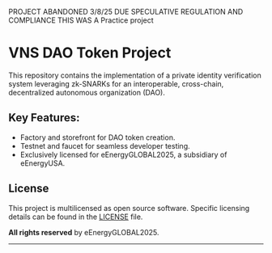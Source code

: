 
PROJECT ABANDONED 3/8/25 DUE SPECULATIVE REGULATION AND COMPLIANCE THIS WAS A Practice project

# VNS DAO Token Project  

This repository contains the implementation of a private identity verification system leveraging zk-SNARKs for an interoperable, cross-chain, decentralized autonomous organization (DAO).  

## Key Features:  
- Factory and storefront for DAO token creation.  
- Testnet and faucet for seamless developer testing.  
- Exclusively licensed for eEnergyGLOBAL2025, a subsidiary of eEnergyUSA.  

## License  
This project is multilicensed as open source software. Specific licensing details can be found in the [LICENSE](LICENSE) file.  

**All rights reserved** by eEnergyGLOBAL2025.  

---  
